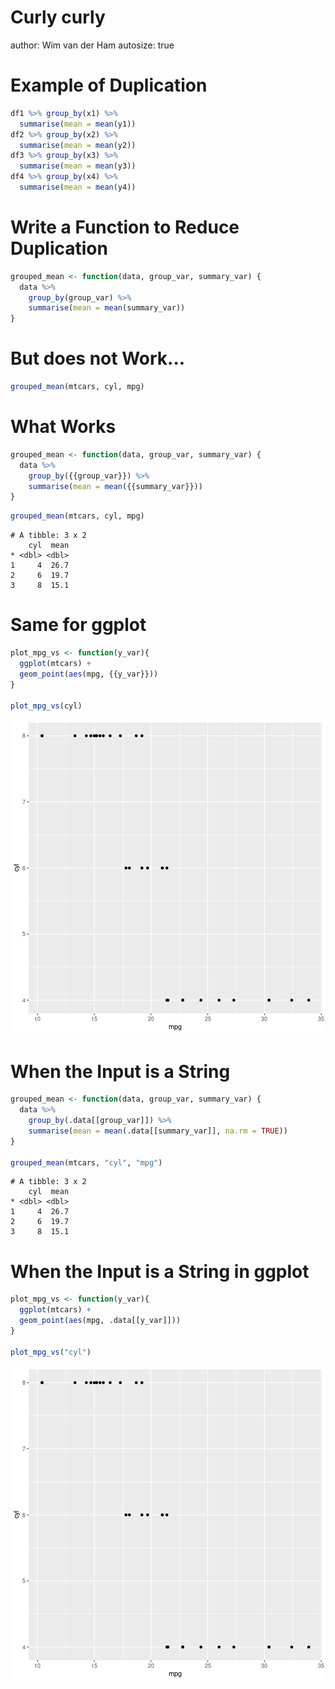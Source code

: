 Curly curly
========================================================
author: Wim van der Ham
autosize: true

Example of Duplication
========================================================


```r
df1 %>% group_by(x1) %>% 
  summarise(mean = mean(y1))
df2 %>% group_by(x2) %>% 
  summarise(mean = mean(y2))
df3 %>% group_by(x3) %>% 
  summarise(mean = mean(y3))
df4 %>% group_by(x4) %>% 
  summarise(mean = mean(y4))
```

Write a Function to Reduce Duplication
========================================================




```r
grouped_mean <- function(data, group_var, summary_var) {
  data %>%
    group_by(group_var) %>%
    summarise(mean = mean(summary_var))
}
```

But does not Work...
========================================================


```r
grouped_mean(mtcars, cyl, mpg)
```

What Works
========================================================


```r
grouped_mean <- function(data, group_var, summary_var) {
  data %>%
    group_by({{group_var}}) %>%
    summarise(mean = mean({{summary_var}}))
}
```


```r
grouped_mean(mtcars, cyl, mpg)
```

```
# A tibble: 3 x 2
    cyl  mean
* <dbl> <dbl>
1     4  26.7
2     6  19.7
3     8  15.1
```

Same for ggplot
========================================================


```r
plot_mpg_vs <- function(y_var){
  ggplot(mtcars) +  
  geom_point(aes(mpg, {{y_var}}))
}

plot_mpg_vs(cyl)
```

![plot of chunk unnamed-chunk-7](README-figure/unnamed-chunk-7-1.png)

When the Input is a String
========================================================


```r
grouped_mean <- function(data, group_var, summary_var) {
  data %>%
    group_by(.data[[group_var]]) %>%
    summarise(mean = mean(.data[[summary_var]], na.rm = TRUE))
}

grouped_mean(mtcars, "cyl", "mpg")
```

```
# A tibble: 3 x 2
    cyl  mean
* <dbl> <dbl>
1     4  26.7
2     6  19.7
3     8  15.1
```

When the Input is a String in ggplot
========================================================


```r
plot_mpg_vs <- function(y_var){
  ggplot(mtcars) +  
  geom_point(aes(mpg, .data[[y_var]]))
}

plot_mpg_vs("cyl")
```

![plot of chunk unnamed-chunk-9](README-figure/unnamed-chunk-9-1.png)
